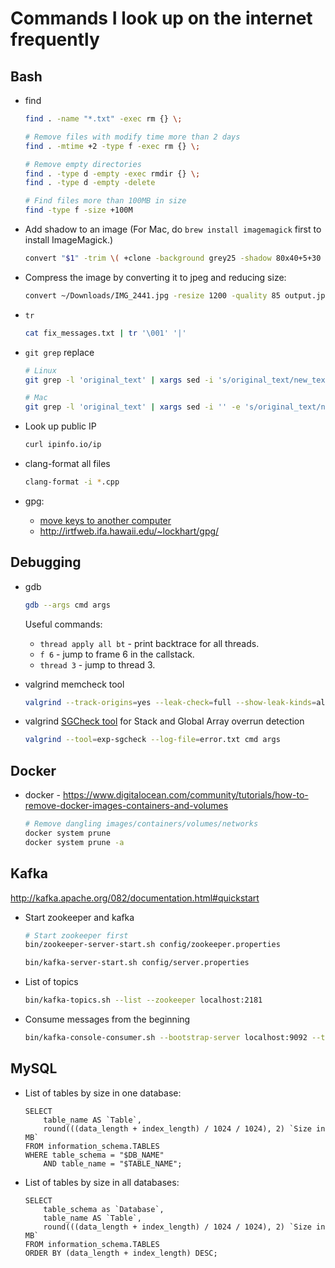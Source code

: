 # Commands I look up on the internet frequently

## Bash

* find
    ```bash
    find . -name "*.txt" -exec rm {} \;

    # Remove files with modify time more than 2 days
    find . -mtime +2 -type f -exec rm {} \;

    # Remove empty directories
    find . -type d -empty -exec rmdir {} \;
    find . -type d -empty -delete

    # Find files more than 100MB in size
    find -type f -size +100M
    ```

* Add shadow to an image (For Mac, do `brew install imagemagick` first to install ImageMagick.)
    ```bash
    convert "$1" -trim \( +clone -background grey25 -shadow 80x40+5+30 \) +swap -background transparent -layers merge +repage "$1-shadow.png"
    ```

* Compress the image by converting it to jpeg and reducing size:
    ```bash
    convert ~/Downloads/IMG_2441.jpg -resize 1200 -quality 85 output.jpg
    ```

* `tr`
    ```bash
    cat fix_messages.txt | tr '\001' '|'
    ```

* `git grep` replace
    ```bash
    # Linux
    git grep -l 'original_text' | xargs sed -i 's/original_text/new_text/g'

    # Mac
    git grep -l 'original_text' | xargs sed -i '' -e 's/original_text/new_text/g'
    ```

* Look up public IP
    ```bash
    curl ipinfo.io/ip
    ```

* clang-format all files
    ```bash
    clang-format -i *.cpp
    ```

* gpg:
    * [move keys to another computer](https://www.phildev.net/pgp/gpg_moving_keys.html)
    * http://irtfweb.ifa.hawaii.edu/~lockhart/gpg/

## Debugging

* gdb
    ```bash
    gdb --args cmd args
    ```

    Useful commands:
    * `thread apply all bt` - print backtrace for all threads.
    * `f 6` - jump to frame 6 in the callstack.
    * `thread 3` - jump to thread 3.

* valgrind memcheck tool
    ```bash
    valgrind --track-origins=yes --leak-check=full --show-leak-kinds=all --tool=memcheck --read-var-info=yes --log-file=error.txt cmd args
    ```

* valgrind [SGCheck tool](http://valgrind.org/docs/manual/sg-manual.html) for Stack and Global Array overrun detection
    ```bash
    valgrind --tool=exp-sgcheck --log-file=error.txt cmd args
    ```

## Docker

* docker - https://www.digitalocean.com/community/tutorials/how-to-remove-docker-images-containers-and-volumes
    ```bash
    # Remove dangling images/containers/volumes/networks
    docker system prune
    docker system prune -a
    ```

## Kafka

http://kafka.apache.org/082/documentation.html#quickstart

* Start zookeeper and kafka
    ```bash
    # Start zookeeper first
    bin/zookeeper-server-start.sh config/zookeeper.properties

    bin/kafka-server-start.sh config/server.properties
    ```

* List of topics
    ```bash
    bin/kafka-topics.sh --list --zookeeper localhost:2181
    ```

* Consume messages from the beginning
    ```bash
    bin/kafka-console-consumer.sh --bootstrap-server localhost:9092 --topic nasdaq --from-beginning
    ```

## MySQL

* List of tables by size in one database:

    ```
    SELECT
        table_name AS `Table`,
        round(((data_length + index_length) / 1024 / 1024), 2) `Size in MB`
    FROM information_schema.TABLES
    WHERE table_schema = "$DB_NAME"
        AND table_name = "$TABLE_NAME";
    ```

* List of tables by size in all databases:

    ```
    SELECT
        table_schema as `Database`,
        table_name AS `Table`,
        round(((data_length + index_length) / 1024 / 1024), 2) `Size in MB`
    FROM information_schema.TABLES
    ORDER BY (data_length + index_length) DESC;
    ```
